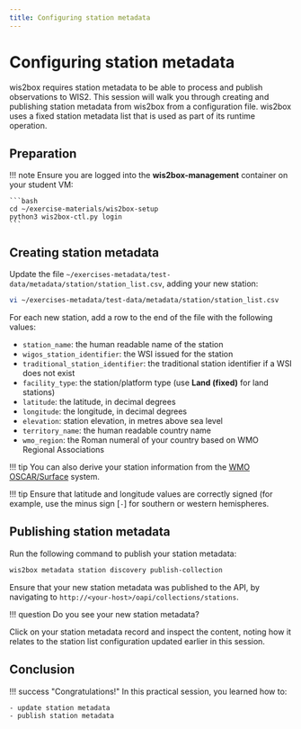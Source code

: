 ```yaml
---
title: Configuring station metadata
---
```


# Configuring station metadata

wis2box requires station metadata to be able to process and publish observations to WIS2.
This session will walk you through creating and publishing station metadata from wis2box
from a configuration file.  wis2box uses a fixed station metadata list that is used as
part of its runtime operation.

## Preparation

!!! note
    Ensure you are logged into the **wis2box-management** container on your student VM: 

    ```bash
    cd ~/exercise-materials/wis2box-setup
    python3 wis2box-ctl.py login
    ```

## Creating station metadata

Update the file `~/exercises-metadata/test-data/metadata/station/station_list.csv`, adding your new station:

```bash
vi ~/exercises-metadata/test-data/metadata/station/station_list.csv
```

For each new station, add a row to the end of the file with the following values:

- `station_name`: the human readable name of the station
- `wigos_station_identifier`: the WSI issued for the station
- `traditional_station_identifier`: the traditional station identifier if a WSI does not exist
- `facility_type`: the station/platform type (use **Land (fixed)** for land stations)
- `latitude`: the latitude, in decimal degrees
- `longitude`: the longitude, in decimal degrees
- `elevation`: station elevation, in metres above sea level
- `territory_name`: the human readable country name
- `wmo_region`: the Roman numeral of your country based on WMO Regional Associations

!!! tip
    You can also derive your station information from the [WMO OSCAR/Surface](https://oscar.wmo.int/surface) system.

!!! tip
    Ensure that latitude and longitude values are correctly signed (for example, use the minus sign [`-`] for southern or western hemispheres.

## Publishing station metadata

Run the following command to publish your station metadata:

```bash
wis2box metadata station discovery publish-collection
```

Ensure that your new station metadata was published to the API, by navigating to `http://<your-host>/oapi/collections/stations`.

!!! question
    Do you see your new station metadata?

Click on your station metadata record and inspect the content, noting how it relates to the station list configuration updated earlier in this session.

## Conclusion

!!! success "Congratulations!"
    In this practical session, you learned how to:

    - update station metadata
    - publish station metadata
